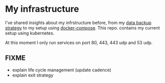 # My infrastructure

I've shared insights about my infrstructure before,
from my
[data backup strategy](https://blog.lent.ink/post/databackup/)
to my setup using
[docker-compose](https://github.com/svlentink/dockerfiles/tree/master/docker-compose/mywebsite).
This repo. contains my current setup using kubernetes.

At this moment I only run services on port 80, 443, 443 udp and 53 udp.


## FIXME

- explain life cycle management (update cadence)
- explain exit strategy

